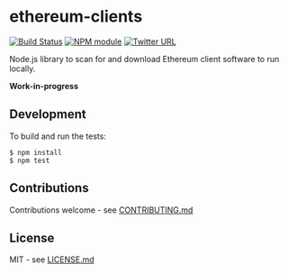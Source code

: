 # ethereum-clients

[![Build Status](https://secure.travis-ci.org/hiddentao/ethereum-clients.png?branch=master)](http://travis-ci.org/hiddentao/ethereum-clients) [![NPM module](https://badge.fury.io/js/ethereum-clients.png)](https://badge.fury.io/js/ethereum-clients) [![Twitter URL](https://img.shields.io/twitter/url/http/shields.io.svg?style=social&label=Follow&maxAge=2592000)](https://twitter.com/hiddentao)

Node.js library to scan for and download Ethereum client software to run locally.


**Work-in-progress**


## Development

To build and run the tests:

```shell
$ npm install
$ npm test
```

## Contributions

Contributions welcome - see [CONTRIBUTING.md](CONTRIBUTING.md)

## License

MIT - see [LICENSE.md](LICENSE.md)

